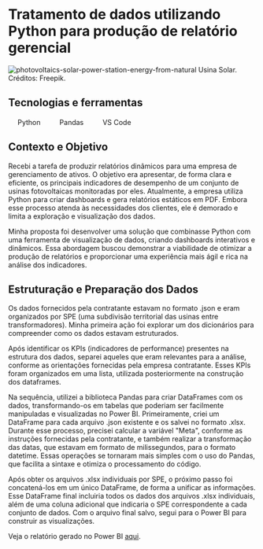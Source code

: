 
# Tratamento de dados utilizando Python para produção de relatório gerencial

![photovoltaics-solar-power-station-energy-from-natural](https://github.com/user-attachments/assets/4e619ca7-5d2f-4e0b-9ee3-af5c8b2080cf)
Usina Solar. Créditos: Freepik.


## Tecnologias e ferramentas
<img src="https://cdn.jsdelivr.net/gh/devicons/devicon@latest/icons/python/python-original.svg" width="15" height="15"/> Python
   &nbsp;&nbsp;&nbsp;
   <img src="https://cdn.jsdelivr.net/gh/devicons/devicon@latest/icons/pandas/pandas-original.svg" width="15" height="15"/> Pandas
   &nbsp;&nbsp;&nbsp;
<img src="https://cdn.jsdelivr.net/gh/devicons/devicon@latest/icons/vscode/vscode-original.svg" width="15" height="15" /> VS Code
    &nbsp;&nbsp;&nbsp;

## Contexto e Objetivo

Recebi a tarefa de produzir relatórios dinâmicos para uma empresa de gerenciamento de ativos. O objetivo era apresentar, de forma clara e eficiente, os principais indicadores de desempenho de um conjunto de usinas fotovoltaicas monitoradas por eles. Atualmente, a empresa utiliza Python para criar dashboards e gera relatórios estáticos em PDF. Embora esse processo atenda às necessidades dos clientes, ele é demorado e limita a exploração e visualização dos dados.

Minha proposta foi desenvolver uma solução que combinasse Python com uma ferramenta de visualização de dados, criando dashboards interativos e dinâmicos. Essa abordagem buscou demonstrar a viabilidade de otimizar a produção de relatórios e proporcionar uma experiência mais ágil e rica na análise dos indicadores.

## Estruturação e Preparação dos Dados
Os dados fornecidos pela contratante estavam no formato .json e eram organizados por SPE (uma subdivisão territorial das usinas entre transformadores). Minha primeira ação foi explorar um dos dicionários para compreender como os dados estavam estruturados.

Após identificar os KPIs (indicadores de performance) presentes na estrutura dos dados, separei aqueles que eram relevantes para a análise, conforme as orientações fornecidas pela empresa contratante. Esses KPIs foram organizados em uma lista, utilizada posteriormente na construção dos dataframes.

Na sequência, utilizei a biblioteca Pandas para criar DataFrames com os dados, transformando-os em tabelas que poderiam ser facilmente manipuladas e visualizadas no Power BI. Primeiramente, criei um DataFrame para cada arquivo .json existente e os salvei no formato .xlsx. Durante esse processo, precisei calcular a variável "Meta", conforme as instruções fornecidas pela contratante, e também realizar a transformação das datas, que estavam em formato de milissegundos, para o formato datetime. Essas operações se tornaram mais simples com o uso do Pandas, que facilita a sintaxe e otimiza o processamento do código.

Após obter os arquivos .xlsx individuais por SPE, o próximo passo foi concatená-los em um único DataFrame, de forma a unificar as informações. Esse DataFrame final incluiria todos os dados dos arquivos .xlsx individuais, além de uma coluna adicional que indicaria o SPE correspondente a cada conjunto de dados. Com o arquivo final salvo, segui para o Power BI para construir as visualizações.

Veja o relatório gerado no Power BI [aqui](https://app.powerbi.com/view?r=eyJrIjoiN2Y4OTE4OGQtZTRmMy00OWYyLTg1MjgtZWRiMTU3NjZiM2QyIiwidCI6IjY1OWNlMmI4LTA3MTQtNDE5OC04YzM4LWRjOWI2MGFhYmI1NyJ9).


